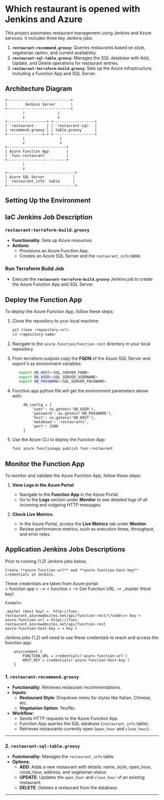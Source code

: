 # Which restaurant is opened with Jenkins and Azure

This project automates restaurant management using Jenkins and Azure services. It includes three key Jenkins jobs: 

1. **`restaurant-recommend.groovy`**: Queries restaurants based on style, vegetarian option, and current availability.
2. **`restaurant-sql-table.groovy`**: Manages the SQL database with Add, Update, and Delete operations for restaurant entries.
3. **`restaurant-terraform-build.groovy`**: Sets up the Azure infrastructure, including a Function App and SQL Server.

## Architecture Diagram

```plaintext
+-----------------------------+
|        Jenkins Server       |
+-----------------------------+
        |               |
        v               v
+------------------+ +-------------------+
| `restaurant-     | | `restaurant-sql-  |
| recommend.groovy`| | table.groovy`     |
+----------------=-+ +-------------------+
        |                |
        v                v
+---------------------------+   
| Azure Function App        |   
| `func-restaurant`         |   
+---------------------------+   
        |                       
        v                       
+-------------------------------+
| Azure SQL Server             |
| `restaurant_info` table      |
+-------------------------------+
```

## Setting Up the Environment

## IaC Jenkins Job Description
### `restaurant-terraform-build.groovy`
- **Functionality**: Sets up Azure resources.
- **Actions**:
  - Provisions an Azure Function App.
  - Creates an Azure SQL Server and the `restaurant_info` table.

### Run Terraform Build Job
- Execute the **`restaurant-terraform-build.groovy`** Jenkins job to create the Azure Function App and SQL Server.


## Deploy the Function App

To deploy the Azure Function App, follow these steps:

1. Clone the repository to your local machine:
   ```bash
   git clone <repository-url>
   cd <repository-name>
2. Navigate to the `azure-function/function-rest` directory in your local repository.
3. From terraform outputs copy the **FQDN** of the Azure SQL Server and export it as environment variables:
   ```bash
      export DB_HOST=<SQL_SERVER_FQDN>
      export DB_USER=<SQL_SERVER_USERNAME>
      export DB_PASSWORD=<SQL_SERVER_PASSWORD>
   ```   

4. Function app python file will get the environment parameters above with:
   ```
        db_config = {
            'user': os.getenv('DB_USER'),
            'password': os.getenv('DB_PASSWORD'),
            'host': os.getenv('DB_HOST'),
            'database': 'restaurants',
            'port': 3306
        }
   ```

5. Use the Azure CLI to deploy the Function App:
   ```bash
   func azure functionapp publish func-restaurant
   ```

## Monitor the Function App

To monitor and validate the Azure Function App, follow these steps:

1. **View Logs in the Azure Portal**:
   - Navigate to the **Function App** in the Azure Portal.
   - Go to the **Logs** section under **Monitor** to see detailed logs of all incoming and outgoing HTTP messages.

2. **Check Live Metrics**:
   - In the Azure Portal, access the **Live Metrics** tab under **Monitor**.
   - Review performance metrics, such as execution times, throughput, and error rates.


## Application Jenkins Jobs Descriptions

Prior to running (1,2) Jenkins jobs below,  
```
Create **azure-function-url** and **azure-function-host-key** credentials in Jenkins.  
```
These credentials are taken from Azure portal:  
< function app > --> < function > --> Get Function URL --> _master (Host key)  

```
Example:  

_master (Host key) =  http://func-restaurant.azurewebsites.net/api/function-rest/\?code\=< key >   
azure-function-url = https://func-restaurant.azurewebsites.net/api/function-rest   
azure-function-host-key = < key >
```
Jenkins jobs (1,2) will need to use these credentials to reach and access the function app:
```
    environment {
        FUNCTION_URL = credentials('azure-function-url')
        HOST_KEY = credentials('azure-function-host-key')
    }
```

### 1. `restaurant-recommend.groovy`
- **Functionality**: Retrieves restaurant recommendations.
- **Inputs**:
  - **Restaurant Style**: Dropdown menu for styles like Italian, Chinese, etc.
  - **Vegetarian Option**: Yes/No.
- **Workflow**:
  - Sends HTTP requests to the Azure Function App.
  - Function App queries the SQL database (`restaurant_info` table).
  - Retrieves restaurants currently open (`open_hour` and `close_hour`).

---

### 2. `restaurant-sql-table.groovy`
- **Functionality**: Manages the `restaurant_info` table.
- **Options**:
  - **ADD**: Adds a new restaurant with details: name, style, open_hour, close_hour, address, and vegetarian status.
  - **UPDATE**: Updates the `open_hour` and `close_hour` of an existing restaurant.
  - **DELETE**: Deletes a restaurant from the database.

---



    